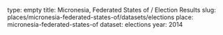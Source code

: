 type: empty
title: Micronesia, Federated States of / Election Results
slug: places/micronesia-federated-states-of/datasets/elections
place: micronesia-federated-states-of
dataset: elections
year: 2014
